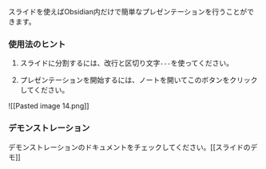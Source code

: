 スライドを使えばObsidian内だけで簡単なプレゼンテーションを行うことができます。

### 使用法のヒント

1. スライドに分割するには、改行と区切り文字`---`を使ってください。

2. プレゼンテーションを開始するには、ノートを開いてこのボタンをクリックしてください。

![[Pasted image 14.png]]

### デモンストレーション

デモンストレーションのドキュメントをチェックしてください。[[スライドのデモ]]